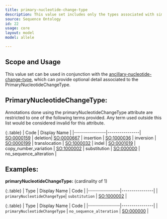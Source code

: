 ```yaml
---
title: primary-nucleotide-change-type
description: This value set includes only the types associated with simple nucleotide alleles.
source: Sequence Ontology
id: 22
usage: core
layout: model
model: allele

---
```



Scope and Usage
---------------

This value set can be used in conjunction with the [ancillary-nucleotide-change-type](ancillary_nucleotide_change_type.html), which can provide optional detail associated to the PrimaryNucleotideChangeType.


PrimaryNucleotideChangeType:
---------------------------

Annotations done using the primaryNucleotideChangeType attribute are restricted to one of the following terms provided.  Any term used outside this list would be considered invalid for this attribute.

{:.table}
| Code | Display Name |
|----------------|----------------|
[SO:0000159](http://www.sequenceontology.org/browser/current_svn/term/SO:0000159) | deletion|
[SO:0000667](http://www.sequenceontology.org/browser/current_svn/term/SO:0000667) | insertion |
[SO:1000036](http://www.sequenceontology.org/browser/current_svn/term/SO:1000036) | inversion |
[SO:0000199](http://www.sequenceontology.org/browser/current_svn/term/SO:0000199) | translocation |
[SO:1000032](http://www.sequenceontology.org/browser/current_svn/term/SO:1000032) | indel |
[SO:0001019](http://www.sequenceontology.org/browser/current_svn/term/SO:0001019) | copy_number_variation |
[SO:1000002](http://www.sequenceontology.org/browser/current_svn/term/SO:1000002) | substitution |
[SO:000000]() | no_sequence_alteration |


Examples:
--------

**primaryNucleotideChangeType:** (cardinality of 1)

{:.table}
| Type | Display Name | Code | 
|----------------|----------------|
| `primaryNucleotideChangeType`| `substitution` | [SO:1000002](http://www.sequenceontology.org/browser/current_svn/term/SO:1000002) |

{:.table}
| Type | Display Name | Code | 
|----------------|----------------|
| `primaryNucleotideChangeType` | `no_sequence_alteration` | [SO:000000]() |


